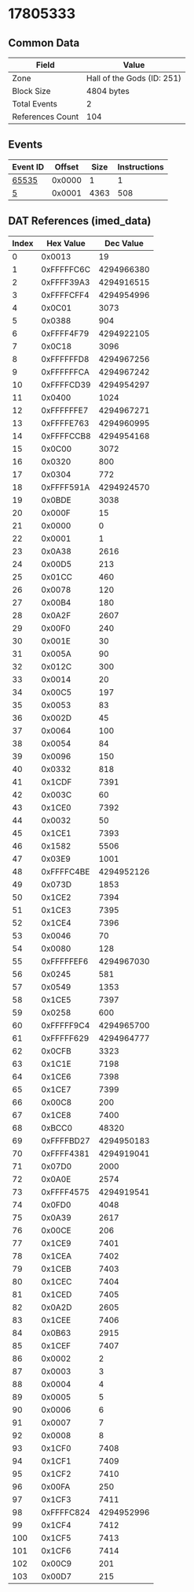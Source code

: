 # 17805333

## Common Data

| Field            | Value                      |
|------------------|----------------------------|
| Zone             | Hall of the Gods (ID: 251) |
| Block Size       | 4804 bytes                 |
| Total Events     | 2                          |
| References Count | 104                        |

## Events

| Event ID            | Offset   |   Size |   Instructions |
|---------------------|----------|--------|----------------|
| [65535](./65535.md) | 0x0000   |      1 |              1 |
| [5](./5.md)         | 0x0001   |   4363 |            508 |

## DAT References (imed_data)

|   Index | Hex Value   |   Dec Value |
|---------|-------------|-------------|
|       0 | 0x0013      |          19 |
|       1 | 0xFFFFFC6C  |  4294966380 |
|       2 | 0xFFFF39A3  |  4294916515 |
|       3 | 0xFFFFCFF4  |  4294954996 |
|       4 | 0x0C01      |        3073 |
|       5 | 0x0388      |         904 |
|       6 | 0xFFFF4F79  |  4294922105 |
|       7 | 0x0C18      |        3096 |
|       8 | 0xFFFFFFD8  |  4294967256 |
|       9 | 0xFFFFFFCA  |  4294967242 |
|      10 | 0xFFFFCD39  |  4294954297 |
|      11 | 0x0400      |        1024 |
|      12 | 0xFFFFFFE7  |  4294967271 |
|      13 | 0xFFFFE763  |  4294960995 |
|      14 | 0xFFFFCCB8  |  4294954168 |
|      15 | 0x0C00      |        3072 |
|      16 | 0x0320      |         800 |
|      17 | 0x0304      |         772 |
|      18 | 0xFFFF591A  |  4294924570 |
|      19 | 0x0BDE      |        3038 |
|      20 | 0x000F      |          15 |
|      21 | 0x0000      |           0 |
|      22 | 0x0001      |           1 |
|      23 | 0x0A38      |        2616 |
|      24 | 0x00D5      |         213 |
|      25 | 0x01CC      |         460 |
|      26 | 0x0078      |         120 |
|      27 | 0x00B4      |         180 |
|      28 | 0x0A2F      |        2607 |
|      29 | 0x00F0      |         240 |
|      30 | 0x001E      |          30 |
|      31 | 0x005A      |          90 |
|      32 | 0x012C      |         300 |
|      33 | 0x0014      |          20 |
|      34 | 0x00C5      |         197 |
|      35 | 0x0053      |          83 |
|      36 | 0x002D      |          45 |
|      37 | 0x0064      |         100 |
|      38 | 0x0054      |          84 |
|      39 | 0x0096      |         150 |
|      40 | 0x0332      |         818 |
|      41 | 0x1CDF      |        7391 |
|      42 | 0x003C      |          60 |
|      43 | 0x1CE0      |        7392 |
|      44 | 0x0032      |          50 |
|      45 | 0x1CE1      |        7393 |
|      46 | 0x1582      |        5506 |
|      47 | 0x03E9      |        1001 |
|      48 | 0xFFFFC4BE  |  4294952126 |
|      49 | 0x073D      |        1853 |
|      50 | 0x1CE2      |        7394 |
|      51 | 0x1CE3      |        7395 |
|      52 | 0x1CE4      |        7396 |
|      53 | 0x0046      |          70 |
|      54 | 0x0080      |         128 |
|      55 | 0xFFFFFEF6  |  4294967030 |
|      56 | 0x0245      |         581 |
|      57 | 0x0549      |        1353 |
|      58 | 0x1CE5      |        7397 |
|      59 | 0x0258      |         600 |
|      60 | 0xFFFFF9C4  |  4294965700 |
|      61 | 0xFFFFF629  |  4294964777 |
|      62 | 0x0CFB      |        3323 |
|      63 | 0x1C1E      |        7198 |
|      64 | 0x1CE6      |        7398 |
|      65 | 0x1CE7      |        7399 |
|      66 | 0x00C8      |         200 |
|      67 | 0x1CE8      |        7400 |
|      68 | 0xBCC0      |       48320 |
|      69 | 0xFFFFBD27  |  4294950183 |
|      70 | 0xFFFF4381  |  4294919041 |
|      71 | 0x07D0      |        2000 |
|      72 | 0x0A0E      |        2574 |
|      73 | 0xFFFF4575  |  4294919541 |
|      74 | 0x0FD0      |        4048 |
|      75 | 0x0A39      |        2617 |
|      76 | 0x00CE      |         206 |
|      77 | 0x1CE9      |        7401 |
|      78 | 0x1CEA      |        7402 |
|      79 | 0x1CEB      |        7403 |
|      80 | 0x1CEC      |        7404 |
|      81 | 0x1CED      |        7405 |
|      82 | 0x0A2D      |        2605 |
|      83 | 0x1CEE      |        7406 |
|      84 | 0x0B63      |        2915 |
|      85 | 0x1CEF      |        7407 |
|      86 | 0x0002      |           2 |
|      87 | 0x0003      |           3 |
|      88 | 0x0004      |           4 |
|      89 | 0x0005      |           5 |
|      90 | 0x0006      |           6 |
|      91 | 0x0007      |           7 |
|      92 | 0x0008      |           8 |
|      93 | 0x1CF0      |        7408 |
|      94 | 0x1CF1      |        7409 |
|      95 | 0x1CF2      |        7410 |
|      96 | 0x00FA      |         250 |
|      97 | 0x1CF3      |        7411 |
|      98 | 0xFFFFC824  |  4294952996 |
|      99 | 0x1CF4      |        7412 |
|     100 | 0x1CF5      |        7413 |
|     101 | 0x1CF6      |        7414 |
|     102 | 0x00C9      |         201 |
|     103 | 0x00D7      |         215 |
